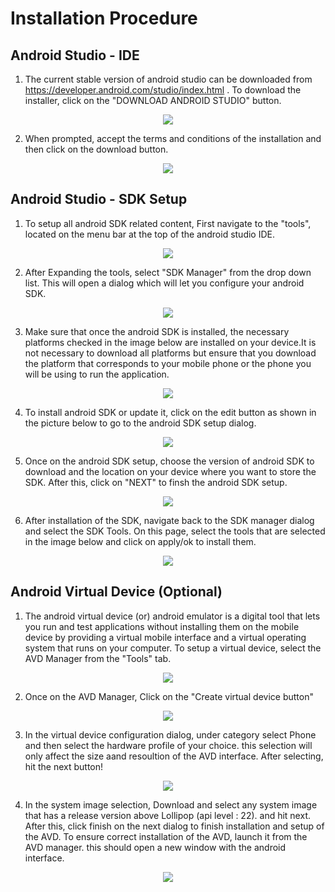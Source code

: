 # Installation Procedure

## Android Studio - IDE

1. The current stable version of android studio can be downloaded from https://developer.android.com/studio/index.html . To download the installer, click on the "DOWNLOAD ANDROID STUDIO" button. 

<p align="center">
  <img src="https://github.com/initforcode/android-workshop/blob/master/installationProcedure/DownloadPage.png">
</p>

2. When prompted, accept the terms and conditions of the installation and then click on the download button.

<p align="center">
  <img src="https://github.com/initforcode/android-workshop/blob/master/installationProcedure/AcceptTnC.png">
</p>

## Android Studio - SDK Setup

1. To setup all android SDK related content, First navigate to the "tools", located on the menu bar at the top of the android studio IDE.

<p align="center">
  <img src="https://github.com/initforcode/android-workshop/blob/master/installationProcedure/Tools.png">
</p>

2. After Expanding the tools, select "SDK Manager" from the drop down list. This will open a dialog which will let you configure your android SDK.

<p align="center">
  <img src="https://github.com/initforcode/android-workshop/blob/master/installationProcedure/toolsExpanded.png">
</p>

3. Make sure that once the android SDK is installed, the necessary platforms checked in the image below are installed on your device.It is not necessary to download all platforms but ensure that you download the platform that corresponds to your mobile phone or the phone you will be using to run the application.

<p align="center">
  <img src="https://github.com/initforcode/android-workshop/blob/master/installationProcedure/SDKManagerPlatforms.png">
</p>

4. To install android SDK or update it, click on the edit button as shown in the picture below to go to the android SDK setup dialog.

<p align="center">
  <img src="https://github.com/initforcode/android-workshop/blob/master/installationProcedure/sdkEdit.png">
</p>

5. Once on the android SDK setup, choose the version of android SDK to download and the location on your device where you want to store the SDK. After this, click on "NEXT" to finsh the android SDK setup. 

<p align="center">
  <img src="https://github.com/initforcode/android-workshop/blob/master/installationProcedure/sdkSetup.png">
</p>

6. After installation of the SDK, navigate back to the SDK manager dialog and select the SDK Tools. On this page, select the tools that are selected in the image below and click on apply/ok to install them. 

<p align="center">
  <img src="https://github.com/initforcode/android-workshop/blob/master/installationProcedure/SDKManagerTools.png">
</p>

## Android Virtual Device (Optional)

1. The android virtual device (or) android emulator is a digital tool that lets you run and test applications without installing them on the mobile device by providing a virtual mobile interface and a virtual operating system that runs on your computer. To setup a virtual device, select the AVD Manager from the "Tools" tab.

<p align="center">
  <img src="https://github.com/initforcode/android-workshop/blob/master/installationProcedure/toolsExpandedAVD.png">
</p>

2. Once on the AVD Manager, Click on the "Create virtual device button"

<p align="center">
  <img src="https://github.com/initforcode/android-workshop/blob/master/installationProcedure/AVDManager.png">
</p>

3. In the virtual device configuration dialog, under category select Phone and then select the hardware profile of your choice. this selection will only affect the size aand resoultion of the AVD interface. After selecting, hit the next button!

<p align="center">
  <img src="https://github.com/initforcode/android-workshop/blob/master/installationProcedure/virtualDeviceConfig.png">
</p>

4. In the system image selection, Download and select any system image that has a release version above Lollipop (api level : 22). and hit next. After this, click finish on the next dialog to finish installation and setup of the AVD. To ensure correct installation of the AVD, launch it from the AVD manager. this should open a new window with the android interface.

<p align="center">
  <img src="https://github.com/initforcode/android-workshop/blob/master/installationProcedure/systemImage.png">
</p>


